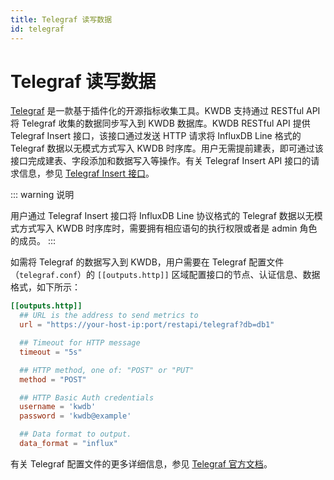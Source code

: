 ```yaml
---
title: Telegraf 读写数据
id: telegraf
---
```


# Telegraf 读写数据

[Telegraf](https://www.influxdata.com/time-series-platform/telegraf/) 是一款基于插件化的开源指标收集工具。KWDB 支持通过 RESTful API 将 Telegraf 收集的数据同步写入到 KWDB 数据库。KWDB RESTful API 提供 Telegraf Insert 接口，该接口通过发送 HTTP 请求将 InfluxDB Line 格式的 Telegraf 数据以无模式方式写入 KWDB 时序库。用户无需提前建表，即可通过该接口完成建表、字段添加和数据写入等操作。有关 Telegraf Insert API 接口的请求信息，参见 [Telegraf Insert 接口](../connect-kaiwudb/connect-restful-api.md#telegraf-insert-接口)。

::: warning 说明

用户通过 Telegraf Insert 接口将 InfluxDB Line 协议格式的 Telegraf 数据以无模式方式写入 KWDB 时序库时，需要拥有相应语句的执行权限或者是 admin 角色的成员。
:::

如需将 Telegraf 的数据写入到 KWDB，用户需要在 Telegraf 配置文件（`telegraf.conf`）的 `[[outputs.http]]` 区域配置接口的节点、认证信息、数据格式，如下所示：

```toml
[[outputs.http]]
  ## URL is the address to send metrics to
  url = "https://your-host-ip:port/restapi/telegraf?db=db1"

  ## Timeout for HTTP message
  timeout = "5s"

  ## HTTP method, one of: "POST" or "PUT"
  method = "POST"

  ## HTTP Basic Auth credentials
  username = 'kwdb'
  password = 'kwdb@example'

  ## Data format to output.
  data_format = "influx"
```

有关 Telegraf 配置文件的更多详细信息，参见 [Telegraf 官方文档](https://docs.influxdata.com/telegraf/v1/configuration/)。